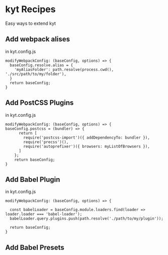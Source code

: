 # kyt Recipes
Easy ways to extend kyt


## Add webpack alises
in kyt.config.js

```
modifyWebpackConfig: (baseConfig, options) => {
  baseConfig.resolve.alias = {
    'myAliasFolder': path.resolve(process.cwd(), './src/path/to/my/folder'),
  }
  return baseConfig;
}
```

## Add PostCSS Plugins
in kyt.config.js
```   
modifyWebpackConfig: (baseConfig, options) => { 
baseConfig.postcss = (bundler) => {
      return [
        require('postcss-import')({ addDependencyTo: bundler }),
        require('precss')(),
        require('autoprefixer')({ browsers: myListOfBrowsers }),
      ]
    };
    return baseConfig;
}
```    

## Add Babel Plugin
in kyt.config.js
```
modifyWebpackConfig: (baseConfig, options) => {

  const babelLoader = baseConfig.module.loaders.find(loader => loader.loader === 'babel-loader');
  babelLoader.query.plugins.push(path.resolve('./path/to/my/plugin'));
  
  return baseConfig;
}
```

## Add Babel Presets

